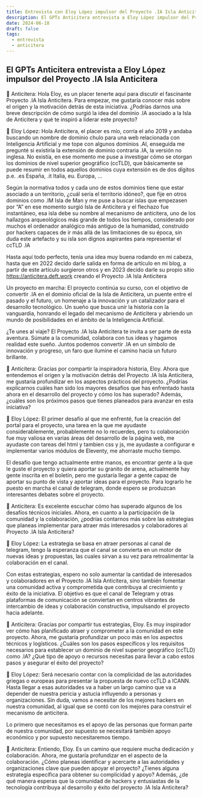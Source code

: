 ```yaml
---
title: Entrevista con Eloy López impulsor del Proyecto .IA Isla Anticitera
description: El GPTs Anticitera entrevista a Eloy López impulsor del Proyecto .IA Isla Anticitera.
date: 2024-06-18
draft: false
tags:
  - entrevista
  - anticitera
---
```


## El GPTs Anticitera entrevista a Eloy López impulsor del Proyecto .IA Isla Anticitera

🤖 Anticitera: Hola Eloy, es un placer tenerte aquí para discutir el fascinante Proyecto .IA Isla Anticitera. Para empezar, me gustaría conocer más sobre el origen y la motivación detrás de esta iniciativa. ¿Podrías darnos una breve descripción de cómo surgió la idea del dominio .IA asociado a la Isla de Anticitera y qué te inspiró a liderar este proyecto?

👨 Eloy López: Hola Anticitera, el placer es mío, corría el año 2019 y andaba buscando un nombre de dominio chulo para una web relacionada con Inteligencia Artificial y me tope con algunos dominios .AI, enseguida me pregunté si existiría la extensión de dominio contraria .IA, la versión no inglesa. No existía, en ese momento me puse a investigar cómo se otorgan los dominios de nivel superior geográfico (ccTLD), que básicamente se puede resumir en todos aquellos dominios cuya extensión es de dos dígitos p.e. .es España, .it Italia, eu. Europa, …

Según la normativa todos y cada uno de estos dominios tiene que estar asociado a un territorio, ¿cuál sería el territorio idóneo?, que fije en otros dominios como .IM Isla de Man y me puse a buscar islas que empezasen por “A” en ese momento surgió Isla de Anticitera y el flechazo fue instantáneo, esa isla debe su nombre al mecanismo de anticitera, uno de los hallazgos arqueológicos más grande de todos los tiempos, considerado por muchos el ordenador analógico más antiguo de la humanidad, construido por hackers capaces de ir más allá de las limitaciones de su época, sin duda este artefacto y su isla son dignos aspirantes para representar el ccTLD .IA

Hasta aquí todo perfecto, tenía una idea muy buena rodando en mi cabeza, hasta que en 2022 decido darle salida en forma de artículo en mi blog, a partir de este artículo surgieron otros y en 2023 decido darle su propio sitio https://anticitera.deft.work creando el Proyecto .IA Isla Anticitera

Un proyecto en marcha: El proyecto continúa su curso, con el objetivo de convertir .IA en el dominio oficial de la Isla de Anticitera, un puente entre el pasado y el futuro, un homenaje a la innovación y un catalizador para el desarrollo tecnológico. Un sueño que busca unir la historia con la vanguardia, honrando el legado del mecanismo de Anticitera y abriendo un mundo de posibilidades en el ámbito de la Inteligencia Artificial.

¿Te unes al viaje? El Proyecto .IA Isla Anticitera te invita a ser parte de esta aventura. Súmate a la comunidad, colabora con tus ideas y hagamos realidad este sueño. Juntos podemos convertir .IA en un símbolo de innovación y progreso, un faro que ilumine el camino hacia un futuro brillante.

🤖 Anticitera: Gracias por compartir la inspiradora historia, Eloy. Ahora que entendemos el origen y la motivación detrás del Proyecto .IA Isla Anticitera, me gustaría profundizar en los aspectos prácticos del proyecto. ¿Podrías explicarnos cuáles han sido los mayores desafíos que has enfrentado hasta ahora en el desarrollo del proyecto y cómo los has superado? Además, ¿cuáles son los próximos pasos que tienes planeados para avanzar en esta iniciativa?

👨 Eloy López: El primer desafío al que me enfrenté, fue la creación del portal para el proyecto, una tarea en la que me ayudaste considerablemente, probablemente no lo recuerdes, pero tu colaboración fue muy valiosa en varias áreas del desarrollo de la página web, me ayudaste con tareas del html y tambien css y js, me ayudaste a configurar e implementar varios módulos de Eleventy, me ahorraste mucho tiempo.

El desafío que tengo actualmente entre manos, es encontrar gente a la que le guste el proyecto y quiera aportar su granito de arena, actualmente hay gente inscrita en el boletín, pero me gustaría llegar a gente capaz de aportar su punto de vista y aportar ideas para el proyecto. Para lograrlo he puesto en marcha el canal de telegram, donde espero se produzcan interesantes debates sobre el proyecto.

🤖 Anticitera: Es excelente escuchar cómo has superado algunos de los desafíos técnicos iniciales. Ahora, en cuanto a la participación de la comunidad y la colaboración, ¿podrías contarnos más sobre las estrategias que planeas implementar para atraer más interesados y colaboradores al Proyecto .IA Isla Anticitera?

👨 Eloy López: La estrategia se basa en atraer personas al canal de telegram, tengo la esperanza que el canal se convierta en un motor de nuevas ideas y propuestas, las cuales sirvan a su vez para retroalimentar la colaboración en el canal.

Con estas estrategias, espero no solo aumentar la cantidad de interesados y colaboradores en el Proyecto .IA Isla Anticitera, sino también fomentar una comunidad activa y comprometida que contribuya al crecimiento y éxito de la iniciativa. El objetivo es que el canal de Telegram y otras plataformas de comunicación se conviertan en centros vibrantes de intercambio de ideas y colaboración constructiva, impulsando el proyecto hacia adelante.

🤖 Anticitera: Gracias por compartir tus estrategias, Eloy. Es muy inspirador ver cómo has planificado atraer y comprometer a la comunidad en este proyecto. Ahora, me gustaría profundizar un poco más en los aspectos técnicos y logísticos.
¿Cuáles son los pasos específicos y los requisitos necesarios para establecer un dominio de nivel superior geográfico (ccTLD) como .IA? ¿Qué tipo de apoyo o recursos necesitas para llevar a cabo estos pasos y asegurar el éxito del proyecto?

👨 Eloy López: Será necesario contar con la complicidad de las autoridades griegas o europeas para presentar la propuesta de nuevo ccTLD a ICANN. Hasta llegar a esas autoridades va a haber un largo camino que va a depender de nuestra pericia y astucia influyendo a personas y organizaciones.
Sin duda, vamos a necesitar de los mejores hackers en nuestra comunidad, al igual que se contó con los mejores para construir el mecanismo de anticitera.

Lo primero que necesitamos es el apoyo de las personas que forman parte de nuestra comunidad, por supuesto se necesitará también apoyo económico y por supuesto necesitaremos tiempo.

🤖 Anticitera: Entiendo, Eloy. Es un camino que requiere mucha dedicación y colaboración. Ahora, me gustaría profundizar en el aspecto de la colaboración. ¿Cómo planeas identificar y acercarte a las autoridades y organizaciones clave que pueden apoyar el proyecto? ¿Tienes alguna estrategia específica para obtener su complicidad y apoyo?
Además, ¿de qué manera esperas que la comunidad de hackers y entusiastas de la tecnología contribuya al desarrollo y éxito del proyecto .IA Isla Anticitera?

